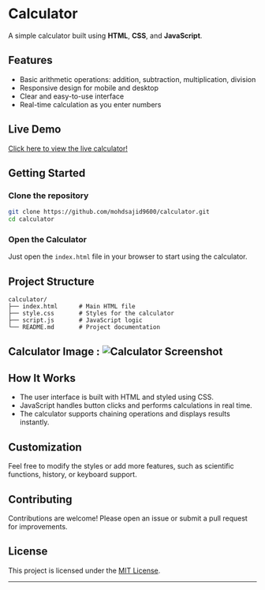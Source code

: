 # Calculator

A simple calculator built using **HTML**, **CSS**, and **JavaScript**.

## Features

- Basic arithmetic operations: addition, subtraction, multiplication, division
- Responsive design for mobile and desktop
- Clear and easy-to-use interface
- Real-time calculation as you enter numbers

## Live Demo

[Click here to view the live calculator!](https://mohdsajid9600.github.io/calculator/)

## Getting Started

### Clone the repository

```bash
git clone https://github.com/mohdsajid9600/calculator.git
cd calculator
```

### Open the Calculator

Just open the `index.html` file in your browser to start using the calculator.

## Project Structure

```
calculator/
├── index.html      # Main HTML file
├── style.css       # Styles for the calculator
├── script.js       # JavaScript logic
└── README.md       # Project documentation
```
## Calculator Image : ![Calculator Screenshot](images/calculator.png)
## How It Works

- The user interface is built with HTML and styled using CSS.
- JavaScript handles button clicks and performs calculations in real time.
- The calculator supports chaining operations and displays results instantly.

## Customization

Feel free to modify the styles or add more features, such as scientific functions, history, or keyboard support.

## Contributing

Contributions are welcome! Please open an issue or submit a pull request for improvements.

## License

This project is licensed under the [MIT License](LICENSE).

---
